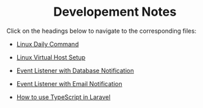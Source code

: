 <div align='center'>

# Developement Notes
</div>

Click on the headings below to navigate to the corresponding files:

- [Linux Daily Command](pages/LinuxDailyCommand.md)

- [Linux Virtual Host Setup](pages/virtualhost.md)

- [Event Listener with Database Notification](pages/Event-Listener-with-Database-Notification.md)

- [Event Listener with Email Notification](pages/Event-Listener-with-Email-Notification.md)

- [How to use TypeScript in Laravel](pages/TypeScriptWithLaravel.md)
